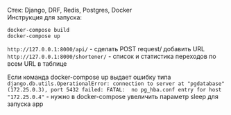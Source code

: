 Стек: Django, DRF, Redis, Postgres, Docker  
Инструкция для запуска:  
```
docker-compose build
docker-compose up
```

`http://127.0.0.1:8000/api/` - сделать POST request/ добавить URL  
`http://127.0.0.1:8000/shortener/` - список и статистика переходов по всем URL в таблице  





Если команда docker-compose up выдает ошибку типа `django.db.utils.OperationalError: connection to server at "pgdatabase" (172.25.0.3), port 5432 failed: FATAL:  no pg_hba.conf entry for host "172.25.0.4"` - нужно в docker-compose увеличить параметр sleep для запуска app
